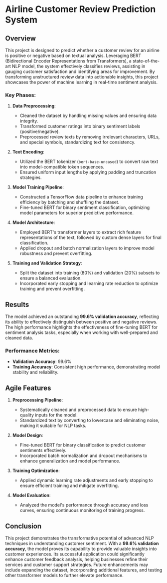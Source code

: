 # **Airline Customer Review Prediction System**

## **Overview**
This project is designed to predict whether a customer review for an airline is positive or negative based on textual analysis. Leveraging BERT (Bidirectional Encoder Representations from Transformers), a state-of-the-art NLP model, the system effectively classifies reviews, assisting in gauging customer satisfaction and identifying areas for improvement. By transforming unstructured review data into actionable insights, this project showcases the power of machine learning in real-time sentiment analysis.

### **Key Phases:**
1. **Data Preprocessing**:
   - Cleaned the dataset by handling missing values and ensuring data integrity.
   - Transformed customer ratings into binary sentiment labels (positive/negative).
   - Preprocessed review texts by removing irrelevant characters, URLs, and special symbols, standardizing text for consistency.

2. **Text Encoding**:
   - Utilized the BERT tokenizer (`bert-base-uncased`) to convert raw text into model-compatible token sequences.
   - Ensured uniform input lengths by applying padding and truncation strategies.

3. **Model Training Pipeline**:
   - Constructed a TensorFlow data pipeline to enhance training efficiency by batching and shuffling the dataset.
   - Fine-tuned BERT for binary sentiment classification, optimizing model parameters for superior predictive performance.

4. **Model Architecture**:
   - Employed BERT's transformer layers to extract rich feature representations of the text, followed by custom dense layers for final classification.
   - Applied dropout and batch normalization layers to improve model robustness and prevent overfitting.

5. **Training and Validation Strategy**:
   - Split the dataset into training (80%) and validation (20%) subsets to ensure a balanced evaluation.
   - Incorporated early stopping and learning rate reduction to optimize training and prevent overfitting.

## **Results**
The model achieved an outstanding **99.6% validation accuracy**, reflecting its ability to effectively distinguish between positive and negative reviews. The high performance highlights the effectiveness of fine-tuning BERT for sentiment analysis tasks, especially when working with well-prepared and cleaned data.

### **Performance Metrics**:
- **Validation Accuracy**: 99.6%
- **Training Accuracy**: Consistent high performance, demonstrating model stability and reliability.

## **Agile Features**

1. **Preprocessing Pipeline**:
   - Systematically cleaned and preprocessed data to ensure high-quality inputs for the model.
   - Standardized text by converting to lowercase and eliminating noise, making it suitable for NLP tasks.

2. **Model Design**:
   - Fine-tuned BERT for binary classification to predict customer sentiments effectively.
   - Incorporated batch normalization and dropout mechanisms to enhance generalization and model performance.

3. **Training Optimization**:
   - Applied dynamic learning rate adjustments and early stopping to ensure efficient training and mitigate overfitting.

4. **Model Evaluation**:
   - Analyzed the model's performance through accuracy and loss curves, ensuring continuous monitoring of training progress.

## **Conclusion**
This project demonstrates the transformative potential of advanced NLP techniques in understanding customer sentiment. With a **99.6% validation accuracy**, the model proves its capability to provide valuable insights into customer experiences. Its successful application could significantly enhance customer feedback analysis, helping businesses refine their services and customer support strategies. Future enhancements may include expanding the dataset, incorporating additional features, and testing other transformer models to further elevate performance.
